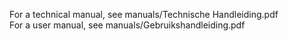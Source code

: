 For a technical manual, see manuals/Technische Handleiding.pdf  
For a user manual, see manuals/Gebruikshandleiding.pdf
